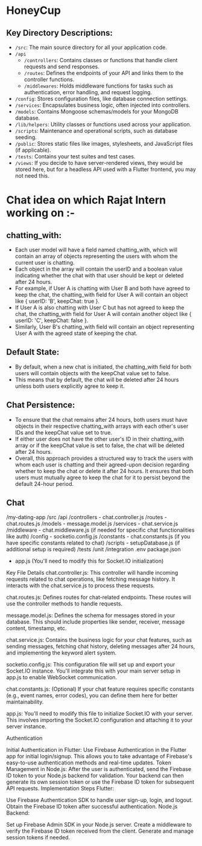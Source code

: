 # HoneyCup

## Key Directory Descriptions:

- `/src`: The main source directory for all your application code.
- `/api`
    - `/controllers`: Contains classes or functions that handle client requests and send responses.
    - `/routes`: Defines the endpoints of your API and links them to the controller functions.
    - `/middlewares`: Holds middleware functions for tasks such as authentication, error handling, and request logging.
- `/config`: Stores configuration files, like database connection settings.
- `/services`: Encapsulates business logic, often injected into controllers.
- `/models`: Contains Mongoose schemas/models for your MongoDB database.
- `/lib/helpers`: Utility classes or functions used across your application.
- `/scripts`: Maintenance and operational scripts, such as database seeding.
- `/public`: Stores static files like images, stylesheets, and JavaScript files (if applicable).
- `/tests`: Contains your test suites and test cases.
- `/views`: If you decide to have server-rendered views, they would be stored here, but for a headless API used with a Flutter frontend, you may not need this.

# Chat idea on which Rajat Intern working on :-

## chatting_with:
 - Each user model will have a field named chatting_with, which will contain an array of objects representing the users with whom the current user is chatting.
 - Each object in the array will contain the userID and a boolean value indicating whether the chat with that user should be kept or deleted after 24 hours.
 - For example, if User A is chatting with User B and both have agreed to keep the chat, the chatting_with field for User A will contain an object like { userID: 'B', keepChat: true }.
 - If User A is also chatting with User C but has not agreed to keep the chat, the chatting_with field for User A will contain another object like { userID: 'C', keepChat: false }.
 - Similarly, User B's chatting_with field will contain an object representing User A with the agreed state of keeping the chat.
## Default State:
 - By default, when a new chat is initiated, the chatting_with field for both users will contain objects with the keepChat value set to false.
 - This means that by default, the chat will be deleted after 24 hours unless both users explicitly agree to keep it.
## Chat Persistence:
 - To ensure that the chat remains after 24 hours, both users must have objects in their respective chatting_with arrays with each other's user IDs and the keepChat value set to true.
 - If either user does not have the other user's ID in their chatting_with array or if the keepChat value is set to false, the chat will be deleted after 24 hours.
 - Overall, this approach provides a structured way to track the users with whom each user is chatting and their agreed-upon decision regarding whether to keep the chat or delete it after 24 hours. It ensures that both users must mutually agree to keep the chat for it to persist beyond the default 24-hour period.

## Chat 

/my-dating-app
  /src
    /api
      /controllers
        - chat.controller.js
      /routes
        - chat.routes.js
    /models
      - message.model.js
    /services
      - chat.service.js
    /middleware
      - chat.middleware.js (if needed for specific chat functionalities like auth)
    /config
      - socketio.config.js
    /constants
      - chat.constants.js (if you have specific constants related to chat)
    /scripts
      - setupDatabase.js (if additional setup is required)
  /tests
    /unit
    /integration
  .env
  package.json
  - app.js (You'll need to modify this for Socket.IO initialization)


Key File Details
chat.controller.js: This controller will handle incoming requests related to chat operations, like fetching message history. It interacts with the chat.service.js to process these requests.

chat.routes.js: Defines routes for chat-related endpoints. These routes will use the controller methods to handle requests.

message.model.js: Defines the schema for messages stored in your database. This should include properties like sender, receiver, message content, timestamp, etc.

chat.service.js: Contains the business logic for your chat features, such as sending messages, fetching chat history, deleting messages after 24 hours, and implementing the keyword alert system.

socketio.config.js: This configuration file will set up and export your Socket.IO instance. You'll integrate this with your main server setup in app.js to enable WebSocket communication.

chat.constants.js: (Optional) If your chat feature requires specific constants (e.g., event names, error codes), you can define them here for better maintainability.

app.js: You'll need to modify this file to initialize Socket.IO with your server. This involves importing the Socket.IO configuration and attaching it to your server instance.


Authentication

Initial Authentication in Flutter: Use Firebase Authentication in the Flutter app for initial login/signup. This allows you to take advantage of Firebase's easy-to-use authentication methods and real-time updates.
Token Management in Node.js: After the user is authenticated, send the Firebase ID token to your Node.js backend for validation. Your backend can then generate its own session token or use the Firebase ID token for subsequent API requests.
Implementation Steps
Flutter:

Use Firebase Authentication SDK to handle user sign-up, login, and logout.
Obtain the Firebase ID token after successful authentication.
Node.js Backend:

Set up Firebase Admin SDK in your Node.js server.
Create a middleware to verify the Firebase ID token received from the client.
Generate and manage session tokens if needed.